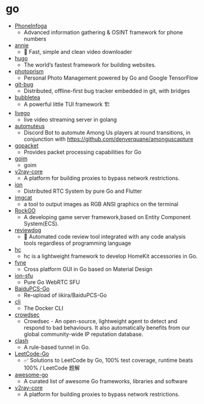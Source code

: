 # go
- [PhoneInfoga](https://github.com/sundowndev/PhoneInfoga)
  - Advanced information gathering & OSINT framework for phone numbers
- [annie](https://github.com/iawia002/annie)
  - 👾 Fast, simple and clean video downloader
- [hugo](https://github.com/gohugoio/hugo)
  - The world’s fastest framework for building websites.
- [photoprism](https://github.com/photoprism/photoprism)
  - Personal Photo Management powered by Go and Google TensorFlow
- [git-bug](https://github.com/MichaelMure/git-bug)
  - Distributed, offline-first bug tracker embedded in git, with bridges
- [bubbletea](https://github.com/charmbracelet/bubbletea)
  - A powerful little TUI framework 🏗
- [livego](https://github.com/gwuhaolin/livego)
  - live video streaming server in golang
- [automuteus](https://github.com/denverquane/automuteus)
  - Discord Bot to automute Among Us players at round transitions, in conjunction with https://github.com/denverquane/amonguscapture
- [gopacket](https://github.com/google/gopacket)
  - Provides packet processing capabilities for Go
- [goim](https://github.com/Terry-Mao/goim)
  - goim
- [v2ray-core](https://github.com/v2fly/v2ray-core)
  - A platform for building proxies to bypass network restrictions.
- [ion](https://github.com/pion/ion)
  - Distributed RTC System by pure Go and Flutter
- [imgcat](https://github.com/trashhalo/imgcat)
  - a tool to output images as RGB ANSI graphics on the terminal
- [RockGO](https://github.com/zllangct/RockGO)
  - A developing game server framework,based on Entity Component System(ECS).
- [reviewdog](https://github.com/reviewdog/reviewdog)
  - 🐶 Automated code review tool integrated with any code analysis tools regardless of programming language
- [hc](https://github.com/brutella/hc)
  - hc is a lightweight framework to develop HomeKit accessories in Go.
- [fyne](https://github.com/fyne-io/fyne)
  - Cross platform GUI in Go based on Material Design
- [ion-sfu](https://github.com/pion/ion-sfu)
  - Pure Go WebRTC SFU
- [BaiduPCS-Go](https://github.com/felixonmars/BaiduPCS-Go)
  - Re-upload of iikira/BaiduPCS-Go
- [cli](https://github.com/docker/cli)
  - The Docker CLI
- [crowdsec](https://github.com/crowdsecurity/crowdsec)
  - Crowdsec - An open-source, lightweight agent to detect and respond to bad behaviours. It also automatically benefits from our global community-wide IP reputation database.
- [clash](https://github.com/Dreamacro/clash)
  - A rule-based tunnel in Go.
- [LeetCode-Go](https://github.com/halfrost/LeetCode-Go)
  - ✅ Solutions to LeetCode by Go, 100% test coverage, runtime beats 100% / LeetCode 题解
- [awesome-go](https://github.com/avelino/awesome-go)
  - A curated list of awesome Go frameworks, libraries and software
- [v2ray-core](https://github.com/v2ray/v2ray-core)
  - A platform for building proxies to bypass network restrictions.
